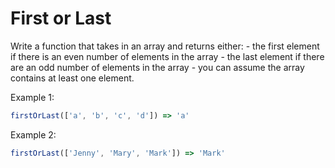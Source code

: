 # First or Last

Write a function that takes in an array and returns either:
    - the first element if there is an even number of elements in the array
    - the last element if there are an odd number of elements in the array
    - you can assume the array contains at least one element. 

Example 1:

```js
firstOrLast(['a', 'b', 'c', 'd']) => 'a'
```

Example 2:

```js
firstOrLast(['Jenny', 'Mary', 'Mark']) => 'Mark'
```